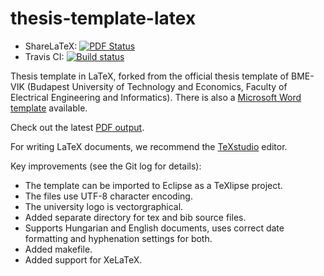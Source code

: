 thesis-template-latex
=====================

* ShareLaTeX: [![PDF Status](https://www.sharelatex.com/github/repos/FTSRG/thesis-template-latex/builds/latest/badge.svg)](https://www.sharelatex.com/github/repos/FTSRG/thesis-template-latex/builds/latest/output.pdf)
* Travis CI: [![Build status](https://travis-ci.org/FTSRG/thesis-template-latex.svg?branch=master)](https://travis-ci.org/FTSRG/thesis-template-latex)

Thesis template in LaTeX, forked from the official thesis template of BME-VIK (Budapest University of Technology and Economics, Faculty of Electrical Engineering and Informatics). There is also a [Microsoft Word template](https://github.com/FTSRG/thesis-template-word) available.

Check out the latest [PDF output](https://www.sharelatex.com/github/repos/FTSRG/thesis-template-latex/builds/latest/output.pdf).

For writing LaTeX documents, we recommend the [TeXstudio](http://www.texstudio.org/) editor.

Key improvements (see the Git log for details):
* The template can be imported to Eclipse as a TeXlipse project.
* The files use UTF-8 character encoding.
* The university logo is vectorgraphical.
* Added separate directory for tex and bib source files.
* Supports Hungarian and English documents, uses correct date formatting and hyphenation settings for both.
* Added makefile.
* Added support for XeLaTeX.
